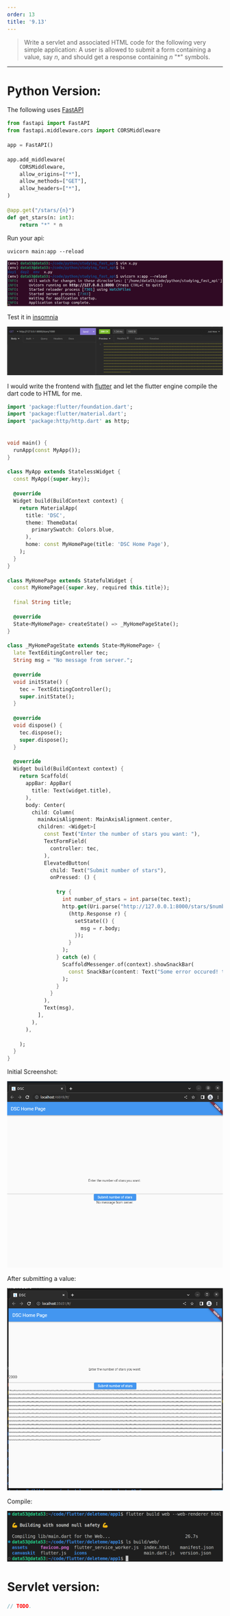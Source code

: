 ```yaml
---
order: 13
title: '9.13'
---
```

> Write a servlet and associated HTML code for the following very simple 
> application: A user is allowed to submit a form containing a value, say
> $n$, and should get a response containing $n$ "*" symbols. 

--------------------------------

# Python Version: 

The following uses [FastAPI](https://fastapi.tiangolo.com/)

```python
from fastapi import FastAPI
from fastapi.middleware.cors import CORSMiddleware

app = FastAPI()

app.add_middleware(
    CORSMiddleware,
    allow_origins=["*"],
    allow_methods=["GET"],
    allow_headers=["*"],
)

@app.get("/stars/{n}")
def get_stars(n: int): 
    return "*" * n
```

Run your api: 

```
uvicorn main:app --reload
```

<img src="running_your_server.png"/>

Test it in [insomnia](https://insomnia.rest/)

<img src="thousand_stars.png"/>

I would write the frontend with [flutter](https://flutter.dev/) and let the flutter engine 
compile the dart code to HTML for me.

```dart
import 'package:flutter/foundation.dart';
import 'package:flutter/material.dart';
import 'package:http/http.dart' as http;


void main() {
  runApp(const MyApp());
}

class MyApp extends StatelessWidget {
  const MyApp({super.key});

  @override
  Widget build(BuildContext context) {
    return MaterialApp(
      title: 'DSC',
      theme: ThemeData(
        primarySwatch: Colors.blue,
      ),
      home: const MyHomePage(title: 'DSC Home Page'),
    );
  }
}

class MyHomePage extends StatefulWidget {
  const MyHomePage({super.key, required this.title});

  final String title;

  @override
  State<MyHomePage> createState() => _MyHomePageState();
}

class _MyHomePageState extends State<MyHomePage> {
  late TextEditingController tec;
  String msg = "No message from server.";

  @override
  void initState() {
    tec = TextEditingController();
    super.initState();
  }

  @override
  void dispose() {
    tec.dispose();
    super.dispose();
  }

  @override
  Widget build(BuildContext context) {
    return Scaffold(
      appBar: AppBar(
        title: Text(widget.title),
      ),
      body: Center(
        child: Column(
          mainAxisAlignment: MainAxisAlignment.center,
          children: <Widget>[
            const Text("Enter the number of stars you want: "),
            TextFormField(
              controller: tec, 
            ), 
            ElevatedButton(
              child: Text("Submit number of stars"), 
              onPressed: () { 
                
                try { 
                  int number_of_stars = int.parse(tec.text);
                  http.get(Uri.parse("http://127.0.0.1:8000/stars/$number_of_stars")).then(
                    (http.Response r) { 
                      setState(() {
                        msg = r.body;
                      });
                    }
                  );
                } catch (e) { 
                  ScaffoldMessenger.of(context).showSnackBar(
                    const SnackBar(content: Text("Some error occured! that is all we know."))
                  );
                }
              }
            ), 
            Text(msg),
          ],
        ),
      ),

    );
  }
}
```

Initial Screenshot: 

<img src="9.13_inital.png">

After submitting a value: 

<img src="9.13_final.png">


Compile: 

<img src="9.13_compile.png">

# Servlet version: 

```java
// TODO. 
```


